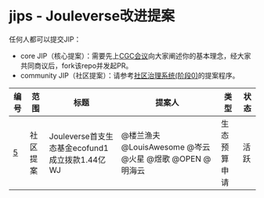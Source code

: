# jips - Jouleverse改进提案

任何人都可以提交JIP：
- core JIP（核心提案）：需要先上[CGC会议](https://github.com/Jouleverse/open-meetings/)向大家阐述你的基本理念，经大家共同商议后，fork该repo并发起PR。
- community JIP（社区提案）：请参考[社区治理系统(阶段0)](governance0.md)的提案程序。

**编号** | **范围** | **标题** | **提案人** | **类型** | **状态**
-|-|-|-|-|-
[5](jip-0005.md) | 社区提案 | Jouleverse首支生态基金ecofund1成立拨款1.44亿WJ | @楼兰渔夫 @LouisAwesome @岑云 @火星 @煜歌 @OPEN @明海云 | 生态预算申请 | 活跃

